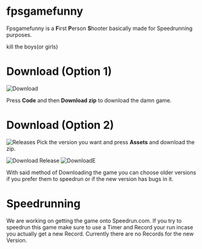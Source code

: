 # fpsgamefunny
Fpsgamefunny is a **F**irst **P**erson **S**hooter basically made for Speedrunning purposes. 

kill the boys(or girls)

# Download (Option 1)
![Download](https://cdn.discordapp.com/attachments/747565630584127609/786599510251405325/unknown.png)

Press **Code** and then **Download zip** to download the damn game.

# Download (Option 2)

![Releases](https://cdn.discordapp.com/attachments/747565630584127609/786599597601587220/unknown.png)
Pick the version you want and press **Assets** and download the zip.

![Download Release](https://cdn.discordapp.com/attachments/747565630584127609/786599701474574376/unknown.png)
![DownloadE](https://cdn.discordapp.com/attachments/747565630584127609/786599754657955900/unknown.png)

With said method of Downloading the game you can choose older versions if you prefer them to speedrun or if the new version has bugs in it.





# Speedrunning

We are working on getting the game onto Speedrun.com. If you try to speedrun this game make sure to use a Timer and Record your run incase you actually get a new Record.
Currently there are no Records for the new Version.

